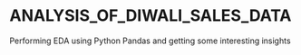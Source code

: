 # ANALYSIS_OF_DIWALI_SALES_DATA
Performing EDA using Python Pandas and getting some interesting insights
